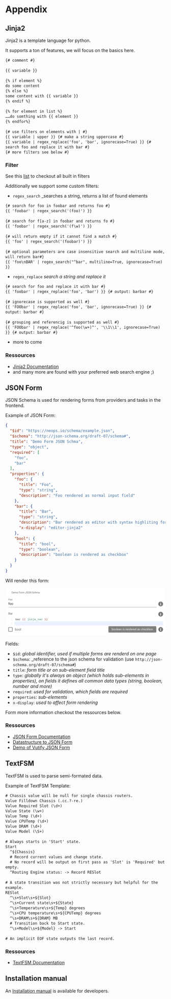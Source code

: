 # Appendix

## Jinja2

Jinja2 is a template language for python.

It supports a ton of features, we will focus on the basics here.

```jinja
{# comment #}

{{ variable }}

{% if element %}
do some content
{% else %}
some content with {{ variable }}
{% endif %}

{% for element in list %}
……do somthing with {{ element }}
{% endfor%}

{# use filters on elements with | #}
{{ variable | upper }} {# make a string uppercase #}
{{ variable | regex_replace('foo', 'bar', ignorecase=True) }} {# search foo and replace it with bar #}
{# more filters see below #}
```

### Filter

See this [list](https://jinja.palletsprojects.com/en/2.11.x/templates/#builtin-filters) to checkout all built in filters

Additionally we support some custom filters:

- `regex_search` \_searches a string, returns a list of found elements

```jinja
{# search for foo in foobar and returns foo #}
{{ 'foobar' | regex_search('(foo)') }}

{# search for f[a-z] in foobar and returns fo #}
{{ 'foobar' | regex_search('(f\w)') }}

{# will return empty if it cannot find a match #}
{{ 'foo' | regex_search('(foobar)') }}

{# optional parameters are case insensitive search and multiline mode, will return bar#}
{{ 'foo\nBAR' | regex_search("^bar", multiline=True, ignorecase=True) }}
```

- `regex_replace` _search a string and replace it_

```jinja
{# search for foo and replace it with bar #}
{{ 'foobar' | regex_replace('foo', 'bar') }} {# output: barbar #}

{# ignorecase is supported as well #}
{{ 'FOObar' | regex_replace('foo', 'bar', ignorecase=True) }} {# output: barbar #}

{# grouping and referencig is supported as well #}
{{ 'FOObar' | regex_replace('^foo(\w+)^', '\\1\\1', ignorecase=True) }} {# output: barbar #}
```

- more to come

### Ressources

- [Jinja2 Documentation](https://jinja.palletsprojects.com/en/2.11.x/)
- and many more are found with your preferred web search engine ;)

## JSON Form

JSON Schema is used for rendering forms from providers and tasks in the frontend.

Example of JSON Form:

```JSON
{
  "$id": "https://neops.io/schema/example.json",
  "$schema": "http://json-schema.org/draft-07/schema#",
  "title": "Demo Form JSON Schma",
  "type": "object",
  "required": [
    "foo",
    "bar"
  ],
  "properties": {
    "foo": {
      "title": "Foo",
      "type": "string",
      "description": "Foo rendered as normal input field"
    },
    "bar": {
      "title": "Bar",
      "type": "string",
      "description": "Bar rendered as editor with syntax highliting for jinja2",
      "x-display": "editor-jinja2"
    },
    "bool": {
      "title": "bool",
      "type": "boolean",
      "description": "boolean is rendered as checkbox"
    }
  }
}
```

Will render this form:

![Form from Example JSON schema](./_media/jsonform.png)

Fields:

- `$id`: _global identifier, used if multiple forms are renderd on one page_
- `$schema`: \_reference to the json schema for validation (use `http://json-schema.org/draft-07/schema#`)
- `title`: _form title or on sub-element field title_
- `type`: _globally it's always an object (which holds sub-elements in properties), on fields it defines all common data types (string, boolean, number and more)_
- `required`: _used for validation, which fields are required_
- `properties`: _sub-elements_
- `x-display`: _used to affect form rendering_

Form more information checkout the ressources below.

### Ressources

- [JSON Form Documentation](https://json-schema.org/learn/getting-started-step-by-step.html)
- [Datastructure to JSON Form](https://www.jsonschema.net/home)
- [Demo of Vutify JSON Form](https://koumoul-dev.github.io/vuetify-jsonschema-form/latest/?example=basic)

## TextFSM

TextFSM is used to parse semi-formated data.

Example of TextFSM Template:

```
# Chassis value will be null for single chassis routers.
Value Filldown Chassis (.cc.?-re.)
Value Required Slot (\d+)
Value State (\w+)
Value Temp (\d+)
Value CPUTemp (\d+)
Value DRAM (\d+)
Value Model (\S+)

# Always starts in 'Start' state.
Start
  ^${Chassis}
  # Record current values and change state.
  # No record will be output on first pass as 'Slot' is 'Required' but empty.
  ^Routing Engine status: -> Record RESlot

# A state transition was not strictly necessary but helpful for the example.
RESlot
  ^\s+Slot\s+${Slot}
  ^\s+Current state\s+${State}
  ^\s+Temperature\s+${Temp} degrees
  ^\s+CPU temperature\s+${CPUTemp} degrees
  ^\s+DRAM\s+${DRAM} MB
  # Transition back to Start state.
  ^\s+Model\s+${Model} -> Start

# An implicit EOF state outputs the last record.
```

### Ressources

- [TextFSM Documentation](https://github.com/google/textfsm/wiki/TextFSM)


## Installation manual 

An [Installation manual](installation.md) is available for developers.


